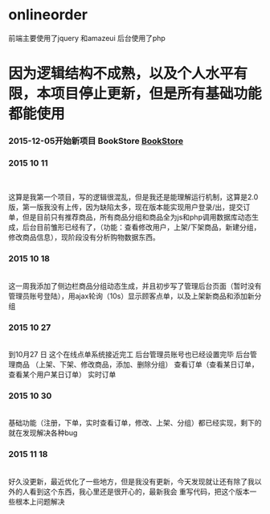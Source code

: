 ﻿# onlineorder
前端主要使用了jquery 和amazeui 后台使用了php 
</hr>
<h1>因为逻辑结构不成熟，以及个人水平有限，本项目停止更新，但是所有基础功能都能使用</h1>
<h3>2015-12-05开始新项目 BookStore <a href="https://github.com/lgshuo/bookstore">BookStore</a>
<h3>2015 10 11</h3></br>
<p>这算是我第一个项目，写的逻辑很混乱，但是我还是能理解运行机制，这算是2.0版，第一版我没有上传，因为缺陷太多，现在版本能实现用户登录/出，提交订单，但是目前只有推荐商品，所有商品分组和商品全为js和php调用数据库动态生成，后台目前雏形已经有了，（功能：查看修改用户，上架/下架商品，新建分组，修改商品信息），现阶段没有分析购物数据东西。</p>
<h3>2015 10 18</h3></br>
这一周我添加了侧边栏商品分组动态生成，并且初步写了管理后台页面（暂时没有管理员账号登陆），用ajax轮询（10s）显示顾客点单，以及上架新商品和添加新分组
<h3>2015 10 27</h3></br>
到10月27 日  这个在线点单系统接近完工  后台管理员账号也已经设置完毕    后台管理商品 （上架、下架、修改商品，添加、删除分组）  查看订单（查看某日订单，查看某个用户某日订单） 实时订单
<h3>2015 10 30</h3></br>
基础功能（注册，下单，实时查看订单，修改、上架、分组）都已经实现，剩下的就在发现解决各种bug
<h3> 2015 11 18 </h3></br>
好久没更新，最近优化了一些地方，但是我没有更新，今天发现就让还有除了我以外的人看到这个东西，我心里还是很开心的，最新我会
重写代码，把这个版本一些根本上问题解决
